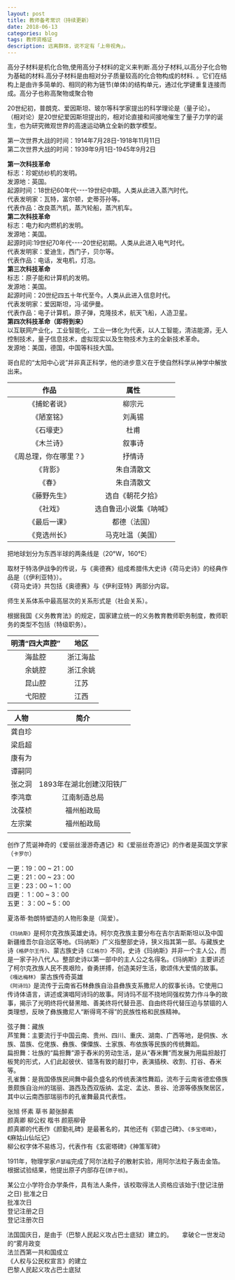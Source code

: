 ```yaml
---
layout: post
title: 教师备考常识（持续更新）
date: 2018-06-13
categories: blog
tags: 教师资格证
description: 远离群体，说不定有「上帝视角」。
---
```


高分子材料是机化合物,使用高分子材料的定义来判断.高分子材料,以高分子化合物为基础的材料.高分子材料是由相对分子质量较高的化合物构成的材料.
。它们在结构上是由许多简单的、相同的称为链节(单体)的结构单元，通过化学键重复连接而成。高分子也称高聚物或聚合物

20世纪初，普朗克、爱因斯坦、玻尔等科学家提出的科学理论是（量子论）。<br>
（相对论）是20世纪爱因斯坦提出的，相对论直接和间接地催生了量子力学的诞生，也为研究微观世界的高速运动确立全新的数学模型。

第一次世界大战的时间：1914年7月28日-1918年11月11日<br>
第二次世界大战的时间：1939年9月1日-1945年9月2日

**第一次科技革命**<br>
标志：珍妮纺纱机的发明。<br>
发源地：英国。<br>
起源时间：18世纪60年代----19世纪中期。人类从此进入蒸汽时代。<br>
代表发明家：瓦特，富尔顿，史蒂芬孙等。<br>
代表作品：改良蒸汽机，蒸汽轮船，蒸汽机车。<br>
**第二次科技革命**<br>
标志：电力和内燃机的发明。<br>
发源地：美国。<br>
起源时间:19世纪70年代----20世纪初期。人类从此进入电气时代。<br>
代表发明家：爱迪生，西门子，贝尔等。<br>
代表作品：电话，发电机，灯泡。<br>
**第三次科技革命**<br>
标志：原子能和计算机的发明。<br>
发源地：美国。<br>
起源时间：20世纪四五十年代至今。人类从此进入信息时代。<br>
代表发明家：爱因斯坦，冯·诺伊曼。<br>
代表作品：电子计算机，原子弹，克隆技术，航天飞船，人造卫星。<br>
**第四次科技革命（即将到来）**<br>
以互联网产业化，工业智能化，工业一体化为代表，以人工智能，清洁能源，无人控制技术，量子信息技术，虚拟现实以及生物技术为主的全新技术革命。<br>
发源地：美国，德国，中国等科技大国。<br>

哥白尼的“太阳中心说”并非真正科学，他的进步意义在于使自然科学从神学中解放出来。<br>

| 作品     |   属性    |
|:--------:|:--------:|
|《捕蛇者说》|柳宗元|
|《陋室铭》|刘禹锡|
|《石壕吏》|杜甫|
|《木兰诗》|叙事诗|
|《周总理，你在哪里？》|抒情诗|
|《背影》|朱自清散文|
|《春》|朱自清散文|
|《藤野先生》|选自《朝花夕拾》|
|《社戏》|选自鲁迅小说集《呐喊》|
|《最后一课》|都德（法国）|
|《竞选州长》|马克吐温（美国）|

把地球划分为东西半球的两条线是（20°W，160°E）

取材于特洛伊战争的传说，与《奥德赛》组成希腊伟大史诗《荷马史诗》的经典作品是（《伊利亚特》）。<br>
《荷马史诗》共包括《奥德赛》与《伊利亚特》两部分内容。<br>

师生关系体系中最高层次的关系形式是（社会关系）。

根据我国《义务教育法》的规定，国家建立统一的义务教育教师职务制度，教师职务的类型不包括（特级职务）。

|明清“四大声腔”|地区|
|:------:|:------:|
|海盐腔|浙江海盐|
|余姚腔|浙江余姚|
|昆山腔|江苏|
|弋阳腔|江西|


|人物|简介|
|:------:|:------:|
|龚自珍||
|梁启超||
|康有为||
|谭嗣同||
|张之洞|1893年在湖北创建汉阳铁厂|
|李鸿章|江南制造总局|
|沈葆桢|福州船政局|
|左宗棠|福州船政局|
|||


创作了荒诞神奇的《爱丽丝漫游奇遇记》和《爱丽丝奇游记》的作者是英国文学家（`卡罗尔`）

一更：19：00 ~ 21：00<br>
二更：21：00 ~ 23：00<br>
三更：23：00 ~  1：00<br>
四更： 1：00 ~  3：00<br>
五更： 3：00 ~  5：00<br>

夏洛蒂·勃朗特塑造的人物形象是（简爱）。

`《玛纳斯》`是柯尔克孜族英雄史诗。柯尔克孜族主要分布在吉尔吉斯斯坦以及中国新疆维吾尔自治区等地。《玛纳斯》广义指整部史诗，狭义指其第一部。与藏族史诗`《格萨尔王传》`、蒙古族史诗`《江格尔》`不同，史诗《玛纳斯》并非一个主人公，而是一家子孙八代人。整部史诗以第一部中的主人公之名得名。《玛纳斯》主要讲述了柯尔克孜族人民不畏艰险，奋勇拼搏，创造美好生活，歌颂伟大爱情的故事。  
`《嘎达梅林》` 蒙古族传奇英雄  
`《阿诗玛》`是流传于云南省石林彝族自治县彝族支系撒尼人的叙事长诗。它使用口传诗体语言，讲述或演唱阿诗玛的故事。阿诗玛不屈不挠地同强权势力作斗争的故事，揭示了光明终将代替黑暗、善美终将代替丑恶、自由终将代替压迫与禁锢的人类理想，反映了彝族撒尼人“断得弯不得”的民族性格和民族精神。  

弦子舞：藏族<br>
芦笙舞：主要流行于中国云南、贵州、四川、重庆、湖南、广西等地，是侗族、水族、苗族、仡佬族、彝族、傈僳族、土家族、布依族等民族的传统舞蹈。<br>
扁担舞：壮族的“扁担舞”源于舂米的劳动生活，是从“舂米舞”而发展为用扁担敲打板凳的形式，人们此起彼伏、错落有致的敲打中，表演插秧、收割、打谷、舂米等。<br>
孔雀舞：是我国傣族民间舞中最负盛名的传统表演性舞蹈，流布于云南省德宏傣族景颇族自治州的瑞丽、潞西及西双版纳、孟定、孟达、景谷、沧源等傣族聚居区，其中以云南西部瑞丽市的孔雀舞最具代表性。<br>

张旭    怀素      草书     颠张醉素  
颜真卿  柳公权    楷书     颜筋柳骨  
颜真卿的代表作《颜勤礼碑》是最著名的，其他还有《郭虚己碑》、`《多宝塔碑》`，《麻姑山仙坛记》  
柳公权字体不易练习，代表作有《玄密塔碑》《神策军碑》  

1911年，物理学家`卢瑟福`完成了阿尔法粒子的散射实验，用阿尔法粒子轰击金箔。根据试验结果，他提出原子内部存在(`原子核`)。

某公立小学符合办学条件，具有法人条件，该校取得法人资格应该始于(登记注册之日)
批准之日<br>
批准次日<br>
登记注册之日<br>
登记注册次日<br>

法国国庆日，是由于（巴黎人民起义攻占巴士底狱）建立的。 　
拿破仑一世发动的“雾月政变  <br>
法兰西第一共和国成立  <br>
《人权与公民权宣言》的建立  <br>
巴黎人民起义攻占巴士底狱<br>
